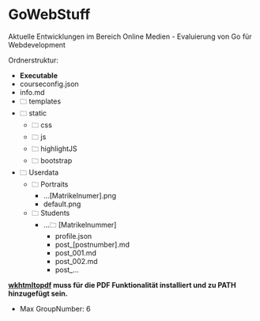 # GoWebStuff
Aktuelle Entwicklungen im Bereich Online Medien - Evaluierung von Go für Webdevelopment

Ordnerstruktur:

- **Executable**
- courseconfig.json
- info.md
- 🗀 templates
- 🗀 static
    - 🗀 css
    - 🗀 js
    - 🗀 highlightJS
    - 🗀 bootstrap
- 🗀 Userdata
    - 🗀 Portraits
        * ...[Matrikelnumer].png
        * default.png
    - 🗀 Students
        - ...🗀 [Matrikelnummer]
            - profile.json
            - post_[postnumber].md
            - post_001.md
            - post_002.md
            - post_...

**[wkhtmltopdf](https://wkhtmltopdf.org/) muss für die PDF Funktionalität installiert und zu PATH hinzugefügt sein.**

- Max GroupNumber: 6